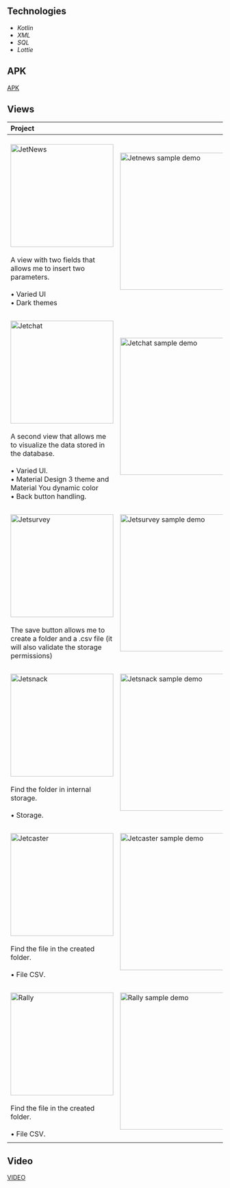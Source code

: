 ## Technologies ##

- _Kotlin_
- _XML_
- _SQL_
- _Lottie_

## APK ##

[APK](https://drive.google.com/file/d/1wLTV_ASK2Nm272rUfcP7V628ItDtVYwh/view?usp=sharing)


## Views ##

| Project                                                                                                                                                                                                                                                          |                                                                                              |
|:-----------------------------------------------------------------------------------------------------------------------------------------------------------------------------------------------------------------------------------------------------------------|----------------------------------------------------------------------------------------------|
| <br><img src="screen/001.jpg" alt="JetNews" width="240"></img> <br><br> A view with two fields that allows me to insert two parameters.<br><br> • Varied UI<br>• Dark themes<br>                                                                                 | <img src="screen/002.jpg" width="320" alt="Jetnews sample demo">                             |
|                                                                                                                                                                                                                                                                  |                                                                                              |
| <br><img src="screen/003.jpg" alt="Jetchat" width="240"></img> <br><br>A second view that allows me to visualize the data stored in the database.<br><br>• Varied UI.<br>• Material Design 3 theme and Material You dynamic color<br>• Back button handling.<br> | <img src="screen/033.jpg" width="320" alt="Jetchat sample demo">                             |
|                                                                                                                                                                                                                                                                  |                                                                                              |
| <br><img src="screen/004.jpg" alt="Jetsurvey" width="240"></img> <br><br>The save button allows me to create a folder and a .csv file (it will also validate the storage permissions)<br>                                                                        | <img src="screen/044.jpg" width="320" alt="Jetsurvey sample demo">                           |
|                                                                                                                                                                                                                                                                  |                                                                                              |
| <br><img src="screen/005.jpg" alt="Jetsnack" width="240"></img> <br><br>Find the folder in internal storage.<br><br>• Storage.<br>                                                                                                                               | <img src="screen/005.jpg" width="320" alt="Jetsnack sample demo">                            |
|                                                                                                                                                                                                                                                                  |                                                                                              |
| <br><img src="screen/006.jpg" alt="Jetcaster" width="240"></img> <br><br>Find the file in the created folder.<br><br>• File CSV.<br>                                                                                                                             | <img src="screen/066.jpg" width="320" alt="Jetcaster sample demo">                           |
|                                                                                                                                                                                                                                                                  |                                                                                              |
| <br><img src="screen/007.jpg" alt="Rally" width="240"></img>  <br><br>Find the file in the created folder.<br><br>• File CSV.<br>                                                                                                                                | <img src="screen/077.jpg" width="320" alt="Rally sample demo">                               |
|                                                                                                                                                                                                                                                                  |                                                                                              |


## Video ##
[VIDEO](https://drive.google.com/file/d/1UPa0E_qRxZA-Y5ZOh4vV4lPit3HwLnFs/view?usp=share_link)

